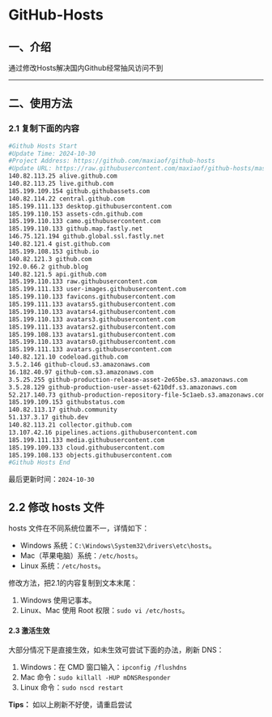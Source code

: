 # GitHub-Hosts

## 一、介绍
通过修改Hosts解决国内Github经常抽风访问不到

---

## 二、使用方法

### 2.1 复制下面的内容
```bash
#Github Hosts Start
#Update Time: 2024-10-30
#Project Address: https://github.com/maxiaof/github-hosts
#Update URL: https://raw.githubusercontent.com/maxiaof/github-hosts/master/hosts
140.82.113.25 alive.github.com
140.82.113.25 live.github.com
185.199.109.154 github.githubassets.com
140.82.114.22 central.github.com
185.199.111.133 desktop.githubusercontent.com
185.199.110.153 assets-cdn.github.com
185.199.110.133 camo.githubusercontent.com
185.199.110.133 github.map.fastly.net
146.75.121.194 github.global.ssl.fastly.net
140.82.121.4 gist.github.com
185.199.108.153 github.io
140.82.121.3 github.com
192.0.66.2 github.blog
140.82.121.5 api.github.com
185.199.110.133 raw.githubusercontent.com
185.199.111.133 user-images.githubusercontent.com
185.199.110.133 favicons.githubusercontent.com
185.199.111.133 avatars5.githubusercontent.com
185.199.110.133 avatars4.githubusercontent.com
185.199.110.133 avatars3.githubusercontent.com
185.199.111.133 avatars2.githubusercontent.com
185.199.108.133 avatars1.githubusercontent.com
185.199.110.133 avatars0.githubusercontent.com
185.199.111.133 avatars.githubusercontent.com
140.82.121.10 codeload.github.com
3.5.2.146 github-cloud.s3.amazonaws.com
16.182.40.97 github-com.s3.amazonaws.com
3.5.25.255 github-production-release-asset-2e65be.s3.amazonaws.com
3.5.28.129 github-production-user-asset-6210df.s3.amazonaws.com
52.217.140.73 github-production-repository-file-5c1aeb.s3.amazonaws.com
185.199.109.153 githubstatus.com
140.82.113.17 github.community
51.137.3.17 github.dev
140.82.113.21 collector.github.com
13.107.42.16 pipelines.actions.githubusercontent.com
185.199.111.133 media.githubusercontent.com
185.199.109.133 cloud.githubusercontent.com
185.199.108.133 objects.githubusercontent.com
#Github Hosts End

```
最后更新时间：`2024-10-30`

## 2.2 修改 hosts 文件
hosts 文件在不同系统位置不一，详情如下：
- Windows 系统：`C:\Windows\System32\drivers\etc\hosts`。
- Mac（苹果电脑）系统：`/etc/hosts`。
- Linux 系统：`/etc/hosts`。

修改方法，把2.1的内容复制到文本末尾：

1. Windows 使用记事本。
2. Linux、Mac 使用 Root 权限：`sudo vi /etc/hosts`。

#### 2.3 激活生效
大部分情况下是直接生效，如未生效可尝试下面的办法，刷新 DNS：

1. Windows：在 CMD 窗口输入：`ipconfig /flushdns`
2. Mac 命令：`sudo killall -HUP mDNSResponder`
3. Linux 命令：`sudo nscd restart`

**Tips：** 如以上刷新不好使，请重启尝试
